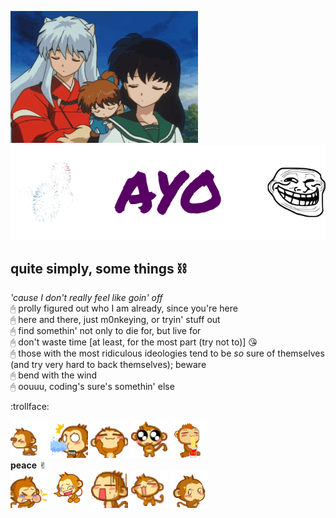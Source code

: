 ![](images/01.gif)
![](images/banner.png)
## quite simply, some things :chains:
*'cause I don't really feel like goin' off*
<br>🖰 prolly figured out who I am already, since you're here
<br>🖰 here and there, just m0nkeying, or tryin' stuff out
<br>🖰 find somethin' not only to die for, but live for
<br>🖰 don't waste time [at least, for the most part (try not to)] :kissing_heart:
<br>🖰 those with the most ridiculous ideologies tend to be *so* sure of themselves (and try very hard to back themselves); beware
<br>🖰 bend with the wind
<br>🖰 oouuu, coding's sure's somethin' else

:trollface:

![](images/t_01.gif)
![](images/t_02.gif)
![](images/t_03.gif)
![](images/t_04.gif)
![](images/t_05.gif)
<br>**peace** ✌︎
<br>![](images/m_01.gif)
![](images/m_04.gif)
![](images/m_05.gif)
![](images/m_02.gif)
![](images/m_03.gif)
